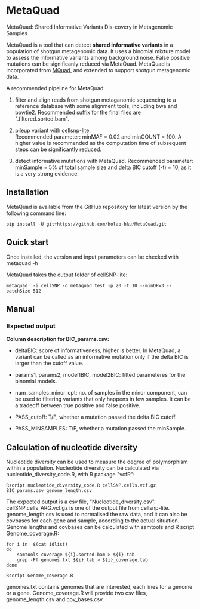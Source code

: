 # MetaQuad
MetaQuad: Shared Informative Variants Dis-covery in Metagenomic Samples

MetaQuad is a tool that can detect **shared informative variants** in a population of shotgun metagenomic data. It uses a binomial mixture model to assess the informative variants among background noise. False positive mutations can be significanly reduced via MetaQuad. MetaQuad is incorporated from [MQuad](https://github.com/single-cell-genetics/MQuad), and extended to support shotgun metagenomic data.

A recommended pipeline for MetaQuad:

  1. filter and align reads from shotgun metaganomic sequencing to a reference database with some alignment tools, including bwa and bowtie2. Recommended suffix for the final files are ".filtered.sorted.bam". <br/>

  2. pileup variant with [cellsnp-lite](https://github.com/single-cell-genetics/cellsnp-lite). <br/> Recommended parameter: minMAF = 0.02 and minCOUNT = 100. A higher value is recommended as the computation time of subsequent steps can be significantly reduced. 

  3. detect informative mutations with MetaQuad. Recommended parameter: minSample = 5% of total sample size and delta BIC cutoff (-t) = 10, as it is a very strong evidence. 




## Installation

MetaQuad is available from the GitHub repository for latest version by the following command line: 

```
pip install -U git+https://github.com/holab-hku/MetaQuad.git
```

## Quick start

Once installed, the version and input parameters can be checked with metaquad -h

MetaQuad takes the output folder of cellSNP-lite: 

```
metaquad  -i cellSNP -o metaquad_test -p 20 -t 10 --minDP=3 --batchSize 512
```

## Manual

### Expected output

**Column description for BIC_params.csv:**

- deltaBIC: score of informativeness, higher is better. In MetaQuad, a variant can be called as an informative mutation only if the delta BIC is larger than the cutoff value. 

- params1, params2, model1BIC, model2BIC: fitted parameteres for the binomial models. 
  
- num_samples_minor_cpt: no. of samples in the minor component, can be used to filtering variants that only happens in few samples. It can be a tradeoff between true positive and false positive. 

- PASS_cutoff: T/F, whether a mutation passed the delta BIC cutoff.

- PASS_MINSAMPLES: T/F, whether a mutation passed the minSample.


## Calculation of nucleotide diversity

Nucleotide diversity can be used to measure the degree of polymorphism within a population. Nucleotide diversity can be calculated via nucleotide_diversity_code.R, with R package "vcfR": 

```
Rscript nucleotide_diversity_code.R cellSNP.cells.vcf.gz BIC_params.csv genome_length.csv
```
The expected output is a csv file, "Nucleotide_diversity.csv". cellSNP.cells_ARG.vcf.gz is one of the output file from cellsnp-lite. genome_length.csv is used to normalised the raw data, and it can also be covbases for each gene and sample, according to the actual situation. Genome lengths and covbases can be calculated with samtools and R script Genome_coverage.R: 

```
for i in  $(cat idlist)
do 
    samtools coverage ${i}.sorted.bam > ${i}.tab
    grep -Ff genomes.txt ${i}.tab > ${i}_coverage.tab
done

Rscript Genome_coverage.R
```
genomes.txt contains genomes that are interested, each lines for a genome or a gene. Genome_coverage.R will provide two csv files, genome_length.csv and cov_bases.csv. 






